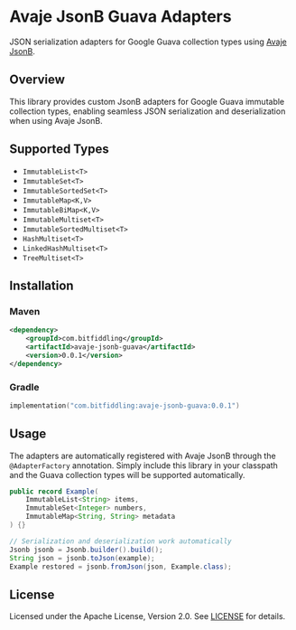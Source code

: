 # Avaje JsonB Guava Adapters

JSON serialization adapters for Google Guava collection types using [Avaje JsonB](https://avaje.io/jsonb/).

## Overview

This library provides custom JsonB adapters for Google Guava immutable collection types, enabling seamless JSON serialization and deserialization when using Avaje JsonB.

## Supported Types

- `ImmutableList<T>`
- `ImmutableSet<T>`
- `ImmutableSortedSet<T>`
- `ImmutableMap<K,V>`
- `ImmutableBiMap<K,V>`
- `ImmutableMultiset<T>`
- `ImmutableSortedMultiset<T>`
- `HashMultiset<T>`
- `LinkedHashMultiset<T>`
- `TreeMultiset<T>`

## Installation

### Maven

```xml
<dependency>
    <groupId>com.bitfiddling</groupId>
    <artifactId>avaje-jsonb-guava</artifactId>
    <version>0.0.1</version>
</dependency>
```

### Gradle

```kotlin
implementation("com.bitfiddling:avaje-jsonb-guava:0.0.1")
```

## Usage

The adapters are automatically registered with Avaje JsonB through the `@AdapterFactory` annotation. Simply include this library in your classpath and the Guava collection types will be supported automatically.

```java
public record Example(
    ImmutableList<String> items,
    ImmutableSet<Integer> numbers,
    ImmutableMap<String, String> metadata
) {}

// Serialization and deserialization work automatically
Jsonb jsonb = Jsonb.builder().build();
String json = jsonb.toJson(example);
Example restored = jsonb.fromJson(json, Example.class);
```

## License

Licensed under the Apache License, Version 2.0. See [LICENSE](LICENSE) for details.
